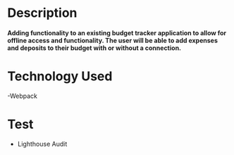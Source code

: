 # Description

#### Adding functionality to an existing budget tracker application to allow for offline access and functionality. The user will be able to add expenses and deposits to their budget with or without a connection. 
 
# Technology Used
-Webpack

# Test
* Lighthouse Audit
